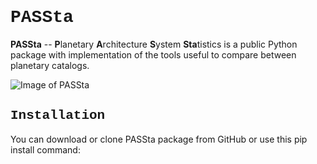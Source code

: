 
<h1 style="font-family:courier;">PASSta</h1>

<p> <b>PASSta</b> -- <b>P</b>lanetary <b>A</b>rchitecture <b>S</b>ystem <b>Sta</b>tistics is a public Python package with implementation of the tools useful to compare between planetary catalogs. </p>

![Image of PASSta](https://github.com/dolevbas/PASSta/PASSta.JPG)



<h2 style="font-family:courier;">Installation</h2>
You can download or clone PASSta package from GitHub or use this pip install command:
